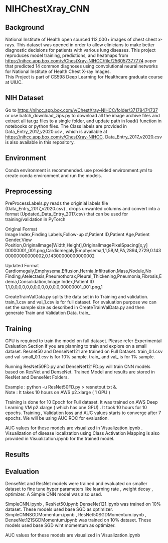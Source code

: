# NIHChestXray_CNN

## Background
National Institute of Health open sourced 112,000+ images of chest chest x-rays. This dataset was opened in order to allow clinicians to make better diagnostic decisions for patients with various lung diseases. This project reproduces model training, predictions, and heatmaps from https://nihcc.app.box.com/v/ChestXray-NIHCC/file/256057377774 paper that predicted 14 common diagnoses using convolutional neural networks for National Institute of Health Chest X-ray Images. <br/>This Project is part of CS598 Deep Learning for Healthcare graduate course at UIUC.

## NIH Dataset
Go to https://nihcc.app.box.com/v/ChestXray-NIHCC/folder/37178474737  or use batch_download_zips.py to download all the image archive files and extract all tar.gz files to a single folder, and update path in load() function in notebooks or python files. The Class labels are provided in Data_Entry_2017_v2020.csv , which is available at https://nihcc.app.box.com/v/ChestXray-NIHCC. Data_Entry_2017_v2020.csv is also available in this repository.

## Environment
Conda environment is recommended. use provided environment.yml to create conda environment and run the models.

## Preprocessing
PreProcessLabels.py reads the originial labels file (Data_Entry_2017_v2020.csv) , drops unwanted columns and convert into a format (Updated_Data_Entry_2017.csv) that can be used for training/validation in PyTorch

Original Format <br/>
Image Index,Finding Labels,Follow-up #,Patient ID,Patient Age,Patient Gender,View Position,OriginalImage[Width,Height],OriginalImagePixelSpacing[x,y]<br/> 
00000001_001.png,Cardiomegaly|Emphysema,1,1,58,M,PA,2894,2729,0.14300000000000002,0.14300000000000002 

Updated Format <br/>
Cardiomegaly,Emphysema,Effusion,Hernia,Infiltration,Mass,Nodule,No Finding,Atelectasis,Pneumothorax,Pleural_Thickening,Pneumonia,Fibrosis,Edema,Consolidation,Image Index,Patient ID 
1,1,0,0,0,0,0,0,0,0,0,0,0,0,0,00000001_001.png,1

CreateTrainValData.py splits the data set in to Training and validation. train_1.csv and val_1.csv is for full dataset. For evaluation purpose we can set the sample size as described in CreateTrainValData.py and then generate Train and Validation Data. train_



## Training
GPU is required to train the model on full dataset. Please refer Experimental Evaluation Section if you are planning to train and explore on a small dataset. Resnet50 and DenseNet121 are trained on Full Dataset. train_0.1.csv and val-small_0.1.csv is for 10% sample. train_ and val_ is for 1% sample.

Running ResNet50FD.py and DenseNet121FD.py will train CNN models based on ResNet and DenseNet. Trained Model and results are stored in ResNet and DenseNet Folders.

Example : python -u ResNet50FD.py > resnetout.txt &.  <br/>
Note : It takes 10 hours on AWS p2.xlarge ( 1 GPU )

Training is done for 10 Epoch for Full dataset. It was trained on AWS Deep Learning VM p2.xlarge ( which has one GPU) . It took 10 hours for 10 epochs. Training , Validation loss and AUC values starts to converge after 7 epochs. We will be using AUC ROC for evaluation. 

AUC values for these models are visualized in Visualization.ipynb . Visualization of disease localization using Class Activation Mapping is also provided in Visualization.ipynb for the trained model.

## Results


## Evaluation 
DenseNet and ResNet models were trained and evaluated on smaller dataset to fine tune hyper parameters like learning rate , weight decay , optimizer. A Simple CNN model was also used.

SimpleCNN.ipynb , ResNet50.ipynb  DenseNet121.ipynb was trained on 10% dataset. These models used base SGD as optimizer.
SimpleCNNSGDMomentum.ipynb , ResNet50SGDMomentum.ipynb ,  DenseNet121SGDMomentum.ipynb was trained on 10% dataset. These models used base SGD wiht momentum as optimizer.

AUC values for these models are visualized in Visualization.ipynb
